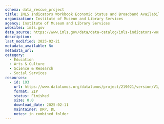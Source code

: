 ```yaml
---
schema: data_rescue_project 
title: IMLS Indicators Workbook Economic Status and Broadband Availability and Adoption
organization: Institute of Museum and Library Services
agency: Institute of Museum and Library Services
websites: imls.gov
data_source: https://www.imls.gov/data/data-catalog/imls-indicators-workbook-economic-status-and-broadband-availability-and-adoption
description: 
last_modified: 2025-02-21
metadata_available: No
metadata_url: 
category:
  - Education 
  - Arts & Culture 
  - Science & Research 
  - Social Services 
resources:
  - id: 103
    url: https://www.datalumos.org/datalumos/project/219021/version/V1/view
    format: ZIP
    status: Finished
    size: 0.0
    download_date: 2025-02-11
    maintainer: DRP, DL
    notes: in combined folder
---
```

